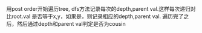 用post order开始遍历tree, dfs方法记录每次的depth,parent val.这样每次递归对比root.val 是否等于x,y，如果是，则记录相应的depth,parent val. 遍历完了之后，然后通过depth和parent val判定是否为cousin
